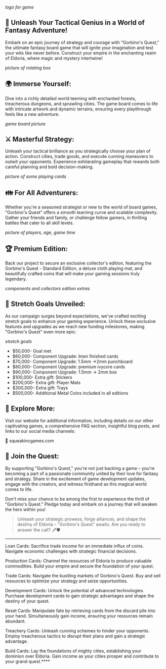 *logo for game*

## 🎲 Unleash Your Tactical Genius in a World of Fantasy Adventure! 
Embark on an epic journey of strategy and courage with "Gorbino's Quest," the ultimate fantasy board game that will ignite your imagination and test your wits like never before. Construct your empire in the enchanting realm of Eldoria, where magic and mystery intertwine! 

*picture of rotating box*

## 🌍 Immerse Yourself: 
Dive into a richly detailed world teeming with enchanted forests, treacherous dungeons, and sprawling cities. The game board comes to life with intricate artwork and dynamic terrains, ensuring every playthrough feels like a new adventure.

*game board picture*

## ⚔️ Masterful Strategy: 
Unleash your tactical brilliance as you strategically choose your plan of action. Construct cities, trade goods, and execute cunning maneuvers to outwit your opponents. Experience exhilarating gameplay that rewards both careful planning and bold decision-making.

*picture of some playing cards*

## 👪 For All Adventurers: 
Whether you're a seasoned strategist or new to the world of board games, "Gorbino's Quest" offers a smooth learning curve and scalable complexity. Gather your friends and family, or challenge fellow gamers, in thrilling battles that cater to all skill levels.

*picture of players, age, game time*

## 🏆 Premium Edition: 
Back our project to secure an exclusive collector's edition, featuring the Gorbino's Quest - Standard Edition, a deluxe cloth playing mat, and beautifully crafted coins that will make your gaming sessions truly legendary.

*components and collectors edition extras*

## 🌟 Stretch Goals Unveiled:
As our campaign surges beyond expectations, we've crafted exciting stretch goals to enhance your gaming experience. Unlock these exclusive features and upgrades as we reach new funding milestones, making "Gorbino's Quest" even more epic:

*stretch goals*

- $50,000- Goal met
- $60,000- Component Upgrade: linen finished cards
- $70,000- Component Upgrade: 1.5mm ->2mm punchboard
- $80,000- Component Upgrade: premium ivycore cards
- $90,000- Component Upgrade: 1.5mm -> 2mm box
- $100,000- Extra gift: Stickers
- $200,000- Extra gift: Player Mats
- $300,000- Extra gift: Trays
- $500,000- Additional Metal Coins included in all editions

## 🎲 Explore More:
Visit our website for additional information, including details on our other captivating games, a comprehensive FAQ section, insightful blog posts, and links to our social media channels:

🔗 squeakincgames.com

## 🌟 Join the Quest: 
By supporting "Gorbino's Quest," you're not just backing a game – you're becoming a part of a passionate community united by their love for fantasy and strategy. Share in the excitement of game development updates, engage with the creators, and witness firsthand as this magical world comes to life.

Don't miss your chance to be among the first to experience the thrill of "Gorbino's Quest." Pledge today and embark on a journey that will awaken the hero within you!

> Unleash your strategic prowess, forge alliances, and shape the destiny of Eldoria – "Gorbino's Quest" awaits. Are you ready to answer the call? 🗡️🛡️


----------------
Loan Cards: Sacrifice trade income for an immediate influx of coins. Navigate economic challenges with strategic financial decisions.

Production Cards: Channel the resources of Eldoria to produce valuable commodities. Build your empire and secure the foundation of your quest.

Trade Cards: Navigate the bustling markets of Gorbino's Quest. Buy and sell resources to optimize your strategy and seize opportunities.

Development Cards: Unlock the potential of advanced technologies. Purchase development cards to gain strategic advantages and shape the destiny of your quest.

Reset Cards: Manipulate fate by retrieving cards from the discard pile into your hand. Simultaneously gain income, ensuring your resources remain abundant.

Treachery Cards: Unleash cunning schemes to hinder your opponents. Employ treacherous tactics to disrupt their plans and gain a strategic advantage.

Build Cards: Lay the foundations of mighty cities, establishing your dominion over Eldoria. Gain income as your cities prosper and contribute to your grand quest.****